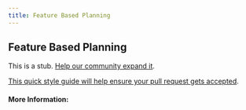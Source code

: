 ```yaml
---
title: Feature Based Planning
---
```


## Feature Based Planning

This is a stub. [Help our community expand it](https://github.com/freecodecamp/guides/tree/master/src/pages/articles/agile/feature-based-planning/index.md).

[This quick style guide will help ensure your pull request gets accepted](https://github.com/freeCodeCamp/guides/blob/master/README.md).

<!-- The article goes here, in GitHub-flavored Markdown. Feel free to add YouTube videos, images, and CodePen/JSBin embeds  -->

#### More Information:
<!-- Please add any articles you think might be helpful to read before writing the article -->


